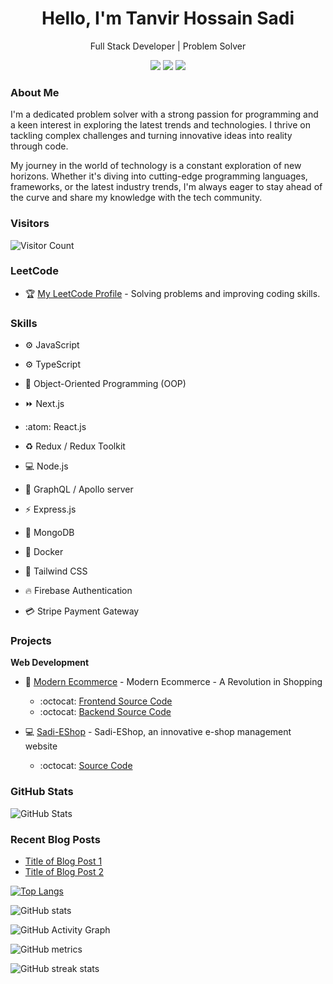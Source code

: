 <h1 align="center">Hello, I'm Tanvir Hossain Sadi</h1>
<p align="center">
  Full Stack Developer | Problem Solver
</p>

<p align="center">
  <a href="https://leetcode.com/sadi-tanvir"><img src="https://img.shields.io/badge/LeetCode-Profile-yellow?style=flat-square&logo=leetcode"></a>
  <a href="https://www.linkedin.com/in/tanvir-hossain-sadi"><img src="https://img.shields.io/badge/LinkedIn-Connect-blue?style=flat-square&logo=linkedin"></a>
<!--   <a href="https://twitter.com/yourusername"><img src="https://img.shields.io/badge/Twitter-Follow-1DA1F2?style=flat-square&logo=twitter"></a> -->
  <a href="mailto:htanvir.sadi@gmail.com"><img src="https://img.shields.io/badge/Email-Contact-D14836?style=flat-square&logo=gmail"></a>
</p>


### About Me
I'm a dedicated problem solver with a strong passion for programming and a keen interest in exploring the latest trends and technologies. I thrive on tackling complex challenges and turning innovative ideas into reality through code.

My journey in the world of technology is a constant exploration of new horizons. Whether it's diving into cutting-edge programming languages, frameworks, or the latest industry trends, I'm always eager to stay ahead of the curve and share my knowledge with the tech community.

### Visitors
![Visitor Count](https://visitor-badge.laobi.icu/badge?page_id=yourusername.yourusername)



### LeetCode
- :trophy: [My LeetCode Profile](https://leetcode.com/sadi-tanvir) - Solving problems and improving coding skills.
  

### Skills
- :gear: JavaScript
- :gear: TypeScript
- :art: Object-Oriented Programming (OOP)
- :fast_forward: Next.js
- :atom: React.js

- :recycle: Redux / Redux Toolkit
- :computer: Node.js
- :rocket: GraphQL / Apollo server
- :zap: Express.js
- :leaves: MongoDB

- :whale: Docker
- :art: Tailwind CSS
- :fire: Firebase Authentication
- :credit_card: Stripe Payment Gateway



### Projects
**Web Development**
- :shopping_cart: [Modern Ecommerce](https://modern-ecommerce-app.vercel.app) - Modern Ecommerce - A Revolution in Shopping
  - :octocat: [Frontend Source Code](https://github.com/sadi-tanvir/Modern-ECommerce-Client)
  - :octocat: [Backend Source Code](https://github.com/sadi-tanvir/Modern-ECommerce-Server)
  
- :computer: [Sadi-EShop](https://sadi-e-shop.vercel.app) - Sadi-EShop, an innovative e-shop management website
  - :octocat: [Source Code](https://github.com/sadi-tanvir/Sadi-EShop)


### GitHub Stats
![GitHub Stats](https://github-readme-stats.vercel.app/api?username=sadi-tanvir&show_icons=true)

### Recent Blog Posts
- [Title of Blog Post 1](https://dev.to/yourusername/link-to-blog-post-1)
- [Title of Blog Post 2](https://dev.to/yourusername/link-to-blog-post-2)


[![Top Langs](https://github-readme-stats.vercel.app/api/top-langs/?username=sadi-tanvir)](https://github.com/anuraghazra/github-readme-stats)

![GitHub stats](https://github-readme-stats.vercel.app/api?username=sadi-tanvir&show_icons=true&count_private=true)  

![GitHub Activity Graph](https://activity-graph.herokuapp.com/graph?username=sadi-tanvir)  

![GitHub metrics](https://metrics.lecoq.io/sadi-tanvir)  

![GitHub streak stats](https://streak-stats.demolab.com/?user=sadi-tanvir)  

